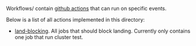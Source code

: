 Workflows/ contain [github actions](https://github.com/features/actions) that can run on specific events.

Below is a list of all actions implemented in this directory:

* [land-blocking](land-blocking.yml). All jobs that should block landing. Currently only contains one job that run cluster test.
